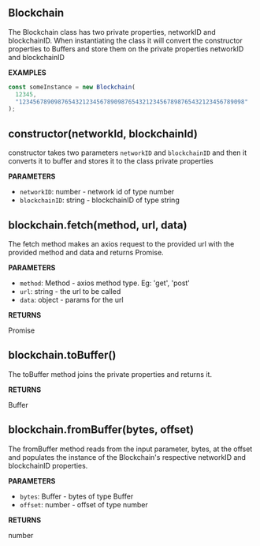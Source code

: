 ## Blockchain

The Blockchain class has two private properties, networkID and blockchainID.
When instantiating the class it will convert the constructor properties to Buffers and store them on the private properties networkID and blockchainID

**EXAMPLES**

```typescript
const someInstance = new Blockchain(
  12345,
  "1234567890987654321234567890987654321234567898765432123456789098"
);
```

## constructor(networkId, blockchainId)

constructor takes two parameters `networkID` and `blockchainID` and then it converts it to buffer and stores it to the class private properties

**PARAMETERS**

- `networkID`: number - network id of type number
- `blockchainID`: string - blockchainID of type string

## blockchain.fetch(method, url, data)

The fetch method makes an axios request to the provided url with the provided method and data and returns Promise<AxiosResponse>.

**PARAMETERS**

- `method`: Method - axios method type. Eg: 'get', 'post'
- `url`: string - the url to be called
- `data`: object - params for the url

**RETURNS**

Promise<AxiosResponse>

## blockchain.toBuffer()

The toBuffer method joins the private properties and returns it.

**RETURNS**

Buffer

## blockchain.fromBuffer(bytes, offset)

The fromBuffer method reads from the input parameter, bytes, at the offset and populates the instance of the Blockchain's respective networkID and blockchainID properties.

**PARAMETERS**

- `bytes`: Buffer - bytes of type Buffer
- `offset`: number - offset of type number

**RETURNS**

number
